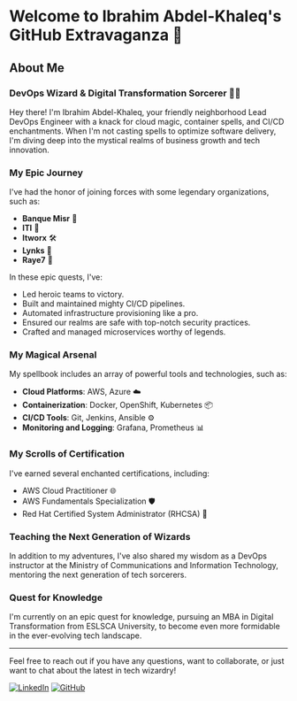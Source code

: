 # Welcome to Ibrahim Abdel-Khaleq's GitHub Extravaganza 🎉

## About Me

### DevOps Wizard & Digital Transformation Sorcerer 🧙‍♂️

Hey there! I'm Ibrahim Abdel-Khaleq, your friendly neighborhood Lead DevOps Engineer with a knack for cloud magic, container spells, and CI/CD enchantments. When I'm not casting spells to optimize software delivery, I'm diving deep into the mystical realms of business growth and tech innovation.

### My Epic Journey

I've had the honor of joining forces with some legendary organizations, such as:

- **Banque Misr** 🏦
- **ITI** 🔧
- **Itworx** 🛠️
- **Lynks** 🔗
- **Raye7** 🚗

In these epic quests, I've:
- Led heroic teams to victory.
- Built and maintained mighty CI/CD pipelines.
- Automated infrastructure provisioning like a pro.
- Ensured our realms are safe with top-notch security practices.
- Crafted and managed microservices worthy of legends.

### My Magical Arsenal

My spellbook includes an array of powerful tools and technologies, such as:
- **Cloud Platforms**: AWS, Azure ☁️
- **Containerization**: Docker, OpenShift, Kubernetes 📦
- **CI/CD Tools**: Git, Jenkins, Ansible ⚙️
- **Monitoring and Logging**: Grafana, Prometheus 📊

### My Scrolls of Certification

I've earned several enchanted certifications, including:
- AWS Cloud Practitioner 🌐
- AWS Fundamentals Specialization 🛡️
- Red Hat Certified System Administrator (RHCSA) 🧾

### Teaching the Next Generation of Wizards

In addition to my adventures, I've also shared my wisdom as a DevOps instructor at the Ministry of Communications and Information Technology, mentoring the next generation of tech sorcerers.

### Quest for Knowledge

I'm currently on an epic quest for knowledge, pursuing an MBA in Digital Transformation from ESLSCA University, to become even more formidable in the ever-evolving tech landscape.

---

Feel free to reach out if you have any questions, want to collaborate, or just want to chat about the latest in tech wizardry!

[![LinkedIn](https://img.shields.io/badge/LinkedIn-Connect-blue)](https://www.linkedin.com/in/ibrahimabdelkhaleq/)
[![GitHub](https://img.shields.io/github/followers/ibrahimmohelsayed?label=Follow&style=social)](https://github.com/ibrahimabdelkhaleq)
